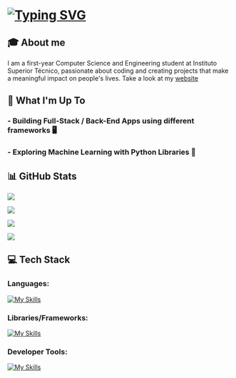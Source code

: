 # [![Typing SVG](https://readme-typing-svg.demolab.com?font=Markdown&weight=100&size=30&pause=1000&color=FFFFFF&background=781CFF00&width=435&lines=Hello!+I'm+Afonso+Manata+%F0%9F%91%8B;I'm+a+CS+Student++%F0%9F%92%BB)](https://afonsomanata.com)

## 🎓 About me 
  I am a first-year Computer Science and Engineering student at Instituto Superior Técnico, passionate about coding and creating projects that make a meaningful impact on people's lives. Take a look at my [website](https://afonsomanata.com)


## 🚀 What I'm Up To

### - Building Full-Stack / Back-End Apps using different frameworks 🖥️

### - Exploring Machine Learning with Python Libraries 🤖 

## 📊 GitHub Stats
![](https://github-readme-stats.vercel.app/api?username=AfonsoManata&theme=dark&hide_border=false&include_all_commits=false&count_private=false)<br/>

![](https://nirzak-streak-stats.vercel.app/?user=AfonsoManata&theme=dark&hide_border=false)<br/>

![](https://github-readme-stats.vercel.app/api/top-langs/?username=AfonsoManata&theme=dark&hide_border=false&include_all_commits=false&count_private=false&layout=compact)


[![](https://visitcount.itsvg.in/api?id=AfonsoManata&icon=0&color=0)](https://visitcount.itsvg.in)

<!-- Proudly created with GPRM ( https://gprm.itsvg.in ) -->

## 💻 Tech Stack
### Languages: 
[![My Skills](https://skillicons.dev/icons?i=go,py,ts,js,c,html,css)](https://afonsomanata.com)
### Libraries/Frameworks: 
[![My Skills](https://skillicons.dev/icons?i=postgres,nodejs,express,react,sqlite,docker)](https://afonsomanata.com)
### Developer Tools: 
[![My Skills](https://skillicons.dev/icons?i=git,postman,neovim,github)](https://afonsomanata.com)
 
